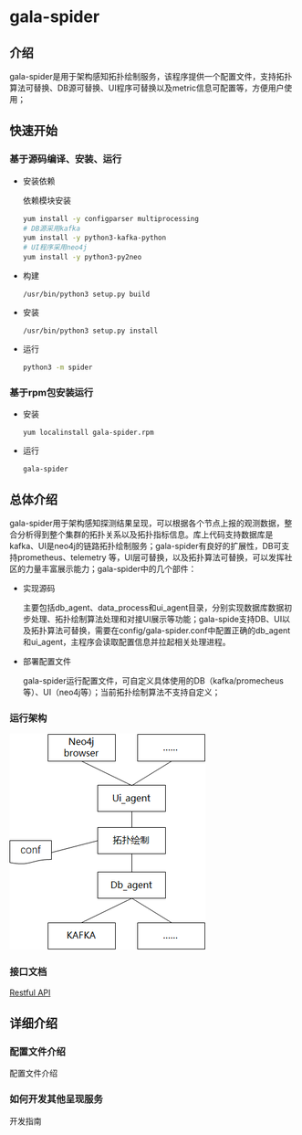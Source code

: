 # gala-spider

## 介绍
gala-spider是用于架构感知拓扑绘制服务，该程序提供一个配置文件，支持拓扑算法可替换、DB源可替换、UI程序可替换以及metric信息可配置等，方便用户使用；

## 快速开始

### 基于源码编译、安装、运行

- 安装依赖

  依赖模块安装

  ```bash
  yum install -y configparser multiprocessing
  # DB源采用kafka
  yum install -y python3-kafka-python
  # UI程序采用neo4j
  yum install -y python3-py2neo
  ```

- 构建

  ```
  /usr/bin/python3 setup.py build
  ```

- 安装

  ```
  /usr/bin/python3 setup.py install
  ```

- 运行

  ```bash
  python3 -m spider
  ```

### 基于rpm包安装运行

- 安装

  ```
  yum localinstall gala-spider.rpm
  ```

- 运行

  ```
  gala-spider
  ```

## 总体介绍

gala-spider用于架构感知探测结果呈现，可以根据各个节点上报的观测数据，整合分析得到整个集群的拓扑关系以及拓扑指标信息。库上代码支持数据库是kafka、UI是neo4j的链路拓扑绘制服务；gala-spider有良好的扩展性，DB可支持prometheus、telemetry 等，UI层可替换，以及拓扑算法可替换，可以发挥社区的力量丰富展示能力；gala-spider中的几个部件：

- 实现源码

  主要包括db_agent、data_process和ui_agent目录，分别实现数据库数据初步处理、拓扑绘制算法处理和对接UI展示等功能；gala-spide支持DB、UI以及拓扑算法可替换，需要在config/gala-spider.conf中配置正确的db_agent和ui_agent，主程序会读取配置信息并拉起相关处理进程。

- 部署配置文件

  gala-spider运行配置文件，可自定义具体使用的DB（kafka/promecheus等）、UI（neo4j等）；当前拓扑绘制算法不支持自定义；

### 运行架构

![topo_logic](doc/pic/topo_logic.png)

### 接口文档

[Restful API](doc/swagger.yaml)

## 详细介绍

### 配置文件介绍

配置文件介绍

### 如何开发其他呈现服务

开发指南

